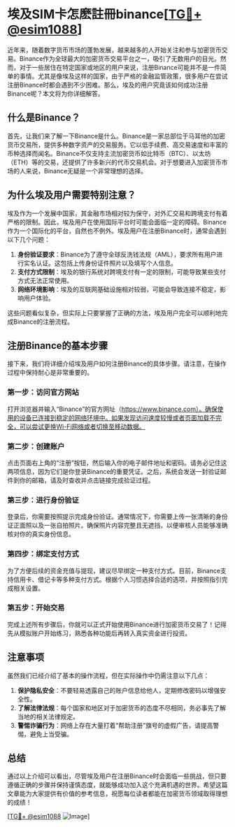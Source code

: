 # 埃及SIM卡怎麽註冊binance[[TG💪+ @esim1088](https://t.me/s/esim1088)]

近年来，随着数字货币市场的蓬勃发展，越来越多的人开始关注和参与加密货币交易。Binance作为全球最大的加密货币交易平台之一，吸引了无数用户的目光。然而，对于一些居住在特定国家或地区的用户来说，注册Binance可能并不是一件简单的事情。尤其是像埃及这样的国家，由于严格的金融监管政策，很多用户在尝试注册Binance时都会遇到不少困难。那么，埃及的用户究竟该如何成功注册Binance呢？本文将为你详细解答。

## 什么是Binance？

首先，让我们来了解一下Binance是什么。Binance是一家总部位于马耳他的加密货币交易所，提供多种数字资产的交易服务。它以低手续费、高交易速度和丰富的币种选择而闻名。Binance不仅支持主流加密货币如比特币（BTC）、以太坊（ETH）等的交易，还提供了许多新兴的代币交易机会。对于想要进入加密货币市场的人来说，Binance无疑是一个非常理想的选择。

## 为什么埃及用户需要特别注意？

埃及作为一个发展中国家，其金融市场相对较为保守，对外汇交易和跨境支付有着严格的限制。因此，埃及用户在使用国际平台时可能会面临一定的障碍。Binance作为一个国际化的平台，自然也不例外。埃及用户在注册Binance时，通常会遇到以下几个问题：

1. **身份验证要求**：Binance为了遵守全球反洗钱法规（AML），要求所有用户进行实名认证。这包括上传身份证件照片以及填写个人信息。
2. **支付方式限制**：埃及的银行系统对跨境支付有一定的限制，可能导致某些支付方式无法正常使用。
3. **网络环境影响**：埃及的互联网基础设施相对较弱，可能会导致连接不稳定，影响用户体验。

这些问题看似复杂，但实际上只要掌握了正确的方法，埃及用户完全可以顺利地完成Binance的注册流程。

## 注册Binance的基本步骤

接下来，我们将详细介绍埃及用户如何注册Binance的具体步骤。请注意，在操作过程中保持耐心是非常重要的。

### 第一步：访问官方网站

打开浏览器并输入“Binance”的官方网址（https://www.binance.com）。确保使用的设备已连接到稳定的网络环境中。如果发现访问速度较慢或者页面加载不完全，可以尝试更换Wi-Fi网络或者切换至移动数据。

### 第二步：创建账户

点击页面右上角的“注册”按钮，然后输入你的电子邮件地址和密码。请务必记住这两项信息，因为它们是你登录Binance的重要凭证。之后，系统会发送一封验证邮件到你的邮箱，请及时查收并点击链接完成验证过程。

### 第三步：进行身份验证

登录后，你需要按照提示完成身份验证。通常情况下，你需要上传一张清晰的身份证正面照以及一张自拍照片。确保照片内容完整且无遮挡，以便审核人员能够准确核对你的真实身份信息。

### 第四步：绑定支付方式

为了方便后续的资金充值与提现，建议尽早绑定一种支付方式。目前，Binance支持信用卡、借记卡等多种支付方式。根据个人习惯选择合适的选项，并按照指引完成相关设置。

### 第五步：开始交易

完成上述所有步骤后，你就可以正式开始使用Binance进行加密货币交易了！记得先从模拟账户开始练习，熟悉各种功能后再转入真实资金进行投资。

## 注意事项

虽然我们已经介绍了基本的操作流程，但在实际操作中仍需注意以下几点：

1. **保护隐私安全**：不要轻易透露自己的账户信息给他人，定期修改密码以增强安全性。
2. **了解法律法规**：每个国家和地区对于加密货币的态度不尽相同，务必事先了解当地的相关法律规定。
3. **警惕诈骗行为**：网络上存在大量打着“帮助注册”旗号的虚假广告，请提高警惕，避免上当受骗。

## 总结

通过以上介绍可以看出，尽管埃及用户在注册Binance时会面临一些挑战，但只要遵循正确的步骤并保持谨慎态度，就能够成功加入这个充满机遇的世界。希望这篇文章能为大家提供有价值的参考信息，祝愿每位读者都能在加密货币领域取得理想的成绩！

[[TG💪+ @esim1088](https://t.me/s/esim1088) ![Image](https://i.postimg.cc/4NQfJmqS/Snipaste-2025-05-13-00-14-12.png)]